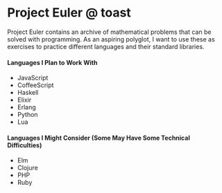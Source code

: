 # Project Euler @ toast

Project Euler contains an archive of mathematical problems that can be solved
with programming. As an aspiring polyglot, I want to use these as exercises to
practice different languages and their standard libraries.

#### Languages I Plan to Work With
- JavaScript
- CoffeeScript
- Haskell
- Elixir
- Erlang
- Python
- Lua

#### Languages I Might Consider (Some May Have Some Technical Difficulties)
- Elm
- Clojure
- PHP
- Ruby

